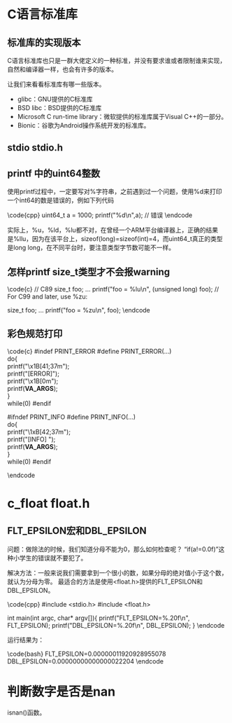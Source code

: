 # C语言标准库

## 标准库的实现版本

C语言标准库也只是一群大佬定义的一种标准，并没有要求谁或者限制谁来实现，自然和编译器一样，也会有许多的版本。

让我们来看看标准库有哪一些版本。

- glibc：GNU提供的C标准库
- BSD libc：BSD提供的C标准库
- Microsoft C run-time library：微软提供的标准库属于Visual C++的一部分。
- Bionic：谷歌为Android操作系统开发的标准库。



## stdio stdio.h


## printf 中的uint64整数
使用printf过程中，一定要写对%字符串，之前遇到过一个问题，使用%d来打印一个int64的数是错误的，例如下列代码

\code{cpp}
uint64_t a = 1000;
printf("%d\n",a); // 错误
\endcode

实际上，%u，%ld，%lu都不对，在曾经一个ARM平台编译器上，正确的结果是%llu，因为在该平台上，sizeof(long)=sizeof(int)=4，而uint64_t真正的类型是long long，在不同平台时，要注意类型字节数可能不一样。


## 怎样printf size_t类型才不会报warning
\code{c}
// C89
size_t foo;
...
printf("foo = %lu\n", (unsigned long) foo);
// For C99 and later, use %zu:

size_t foo;
...
printf("foo = %zu\n", foo);
\endcode




## 彩色规范打印

\code{c}
#indef PRINT_ERROR
#define PRINT_ERROR(...)    \
  do{                       \
    printf("\x1B[41;37m");  \
    printf("[ERROR]");      \
    printf("\x1B[0m");      \
    printf(__VA_ARGS__);    \
    }                       \
  while(0)
#endif
  
#ifndef PRINT_INFO
#define PRINT_INFO(...)     \
  do{                       \
    printf("\1xB[42;37m");  \
    printf("[INFO] ");      \
    printf(__VA_ARGS__);    \
    }                       \
  while(0)
#endif

\endcode

# c_float float.h

## FLT_EPSILON宏和DBL_EPSILON 

问题：做除法的时候，我们知道分母不能为0，那么如何检查呢？ “if(a!=0.0f)”这种小学生的错误就不要犯了。

解决方法：一般来说我们需要拿到一个很小的数，如果分母的绝对值小于这个数，就认为分母为零。
最适合的方法是使用<float.h>提供的FLT_EPSILON和DBL_EPSILON。

\code{cpp}
#include <stdio.h>
#include <float.h>

int main(int argc, char* argv[]){
    printf("FLT_EPSILON=%.20f\n", FLT_EPSILON);
    printf("DBL_EPSILON=%.20f\n", DBL_EPSILON);
}
\endcode

运行结果为：

\code{bash}
FLT_EPSILON=0.00000011920928955078
DBL_EPSILON=0.00000000000000022204
\endcode


# 判断数字是否是nan

isnan()函数。